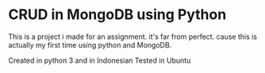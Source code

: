 # CRUD in MongoDB using Python

This is a project i made for an assignment. it's far from perfect. cause this is actually my first time using python and MongoDB.

Created in python 3 and in Indonesian
Tested in Ubuntu
